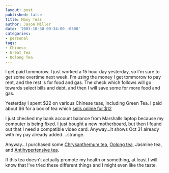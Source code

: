 ```yaml
---
layout: post
published: false
title: Many Teas
author: Jason Miller
date: '2003-10-30 09:34:00 -0500'
categories:
- personal
tags:
- Chinese
- Great Tea
- Oolong Tea
---
```


I get paid tommorow. I just worked a 15 hour day yesterday, so I'm sure to get
some overtime next week. I'm using the money I get tommorow to pay rent, and the
rest is for food and gas. The check which follows will go towards select bills
and debt, and then I will save some for more food and gas.

Yesterday I spent $22 on various Chinese teas, including Green Tea. I paid about
$6 for a box of tea which [sells online for
$12](http://allgreenteas.com/~allgreen/cgi-bin/cart.cgi/THSGG332.html)

I just checked my bank account balance from Marshalls laptop because my computer
is being fixed. I just bought a new motherboard, but then I found out that I
need a compatible video card. Anyway...it shows Oct 31 already with my pay
already added....strange.

Anyway...I purchased some [Chrysanthemum
tea](http://www.teaspring.com/Chrysanthemum.asp), [Oolong
tea](http://www.oolongtea.org/e/health/index.html), Jasmine tea, and
[Antihypertensive tea](http://www.fareastimporters.com/antea.html).

If this tea doesn't actually promote my health or something, at least I will
know that I've tried these different things and I might even like the taste.
